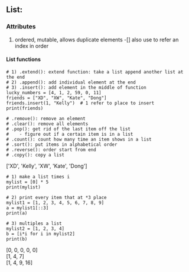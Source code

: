 ## List: 
### Attributes
1) ordered, mutable, allows duplicate elements
  -[] also use to refer an index in order

#### List functions
```Shell
# 1) .extend(): extend function: take a list append another list at the end
# 2) .append(): add individual element at the end
# 3) .insert(): add element in the middle of function
lucky_numbers = [4, 1, 2, 59, 0, 11]
friends = ["XD", "XW", "Kate", "Dong"]
friends.insert(1, "Kelly")  # 1 refer to place to insert
print(friends)

# .remove(): remove an element
# .clear(): remove all elements
# .pop(): get rid of the last item off the list
#    - figure out if a certain item is in a list
# .count(): count how many time an item shows in a list
# .sort(): put items in alphabetical order
# .reverse(): order start from end
# .copy(): copy a list
```
['XD', 'Kelly', 'XW', 'Kate', 'Dong']

```Shell
# 1) make a list times i
mylist = [0] * 5
print(mylist)

# 2) print every item that at *3 place
mylist1 = [1, 2, 3, 4, 5, 6, 7, 8, 9]
a = mylist1[::3]
print(a)

# 3) multiples a list
mylist2 = [1, 2, 3, 4]
b = [i*i for i in mylist2]
print(b)
```
[0, 0, 0, 0, 0]
<br>[1, 4, 7]
<br>[1, 4, 9, 16]
